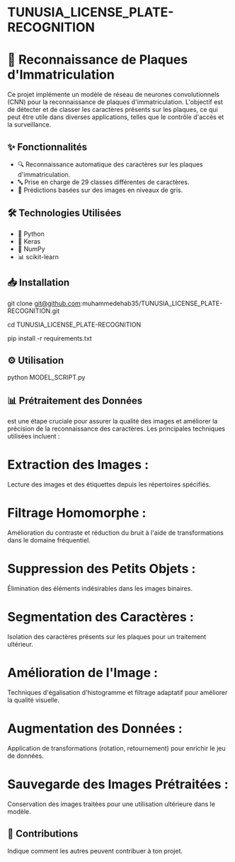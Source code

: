 # TUNUSIA_LICENSE_PLATE-RECOGNITION
# 🚗 Reconnaissance de Plaques d'Immatriculation

Ce projet implémente un modèle de réseau de neurones convolutionnels (CNN) pour la reconnaissance de plaques d'immatriculation.
L'objectif est de détecter et de classer les caractères présents sur les plaques, 
ce qui peut être utile dans diverses applications, telles que le contrôle d'accès et la surveillance.

## ✨ Fonctionnalités

- 🔍 Reconnaissance automatique des caractères sur les plaques d'immatriculation.
- 🔤 Prise en charge de 29 classes différentes de caractères.
- 📸 Prédictions basées sur des images en niveaux de gris.

## 🛠️ Technologies Utilisées

- 🐍 Python
- 🔷 Keras
- 🔢 NumPy
- 📊 scikit-learn

## 📥 Installation
git clone git@github.com:muhammedehab35/TUNUSIA_LICENSE_PLATE-RECOGNITION.git

cd TUNUSIA_LICENSE_PLATE-RECOGNITION

pip install -r requirements.txt


## ⚙️ Utilisation
python MODEL_SCRIPT.py


## 📊 Prétraitement des Données

est une étape cruciale pour assurer la qualité des images et améliorer la précision de la reconnaissance des caractères. Les principales techniques utilisées incluent :

# Extraction des Images :

Lecture des images et des étiquettes depuis les répertoires spécifiés.
# Filtrage Homomorphe :


Amélioration du contraste et réduction du bruit à l'aide de transformations dans le domaine fréquentiel.
# Suppression des Petits Objets :

Élimination des éléments indésirables dans les images binaires.
# Segmentation des Caractères :

Isolation des caractères présents sur les plaques pour un traitement ultérieur.
# Amélioration de l'Image :

Techniques d'égalisation d'histogramme et filtrage adaptatif pour améliorer la qualité visuelle.
# Augmentation des Données : 

Application de transformations (rotation, retournement) pour enrichir le jeu de données.
# Sauvegarde des Images Prétraitées : 

Conservation des images traitées pour une utilisation ultérieure dans le modèle.



## 🤝 Contributions
Indique comment les autres peuvent contribuer à ton projet.
